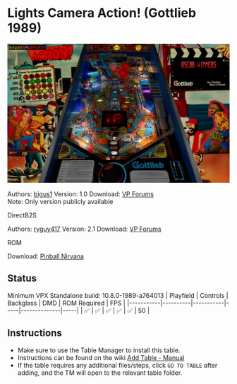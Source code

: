# Lights Camera Action! (Gottlieb 1989)

![Table Preview](../../images/vpx-lightscameraaction-preview.jpg)

Authors: [bigus1](https://www.vpforums.org/index.php?showuser=107629)
Version: 1.0
Download: [VP Forums](https://www.vpforums.org/index.php?app=downloads&showfile=18479)  
Note: Only version publicly available

DirectB2S

Authors: [ryguy417](https://vpuniverse.com/profile/31096-ryguy417/)
Version: 2.1
Download: [VP Forums](https://vpuniverse.com/files/file/12950-lights-camera-action-gottlieb-1989-b2s-with-full-dmd)

ROM

Download: [Pinball Nirvana](https://pinballnirvana.com/forums/resources/lca2.2025/)

## Status 

Minimum VPX Standalone build: 10.8.0-1989-a764013
| Playfield | Controls | Backglass | DMD | ROM Required | FPS | 
|-----------|----------|-----------|-----|--------------|-----|
| :white_check_mark: | :white_check_mark: | :white_check_mark: | :white_check_mark: | :white_check_mark: | 50 |

## Instructions

- Make sure to use the Table Manager to install this table.
- Instructions can be found on the wiki [Add Table - Manual](https://github.com/LegendsUnchained/vpx-standalone-alp4k/wiki/%5B04%5D-%F0%9F%A7%A1-TM-%E2%80%90-Other-Features#add-table---manual)
- If the table requires any additional files/steps, click `GO TO TABLE` after adding, and the TM will open to the relevant table folder.

